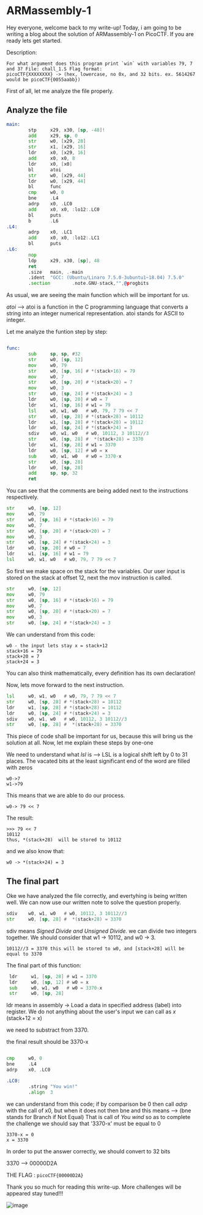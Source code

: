 # ARMassembly-1

Hey everyone, welcome back to my write-up! Today, i am going to be writing a blog about the solution of ARMassembly-1 on PicoCTF. If you are ready lets get started.

Description:
```
For what argument does this program print `win` with variables 79, 7 and 3? File: chall_1.S Flag format: 
picoCTF{XXXXXXXX} -> (hex, lowercase, no 0x, and 32 bits. ex. 5614267 would be picoCTF{0055aabb})
```

First of all, let me analyze the file properly.


## Analyze the file

```asm
main:
        stp     x29, x30, [sp, -48]!
        add     x29, sp, 0
        str     w0, [x29, 28]
        str     x1, [x29, 16]
        ldr     x0, [x29, 16]
        add     x0, x0, 8
        ldr     x0, [x0]
        bl      atoi
        str     w0, [x29, 44]
        ldr     w0, [x29, 44]
        bl      func
        cmp     w0, 0
        bne     .L4
        adrp    x0, .LC0
        add     x0, x0, :lo12:.LC0
        bl      puts
        b       .L6
.L4:
        adrp    x0, .LC1
        add     x0, x0, :lo12:.LC1
        bl      puts
.L6:
        nop
        ldp     x29, x30, [sp], 48
        ret
        .size   main, .-main
        .ident  "GCC: (Ubuntu/Linaro 7.5.0-3ubuntu1~18.04) 7.5.0"
        .section        .note.GNU-stack,"",@progbits

```

As usual, we are seeing the main function which will be important for us.

*atoi* --> atoi is a function in the C programming language that converts a string into an integer numerical representation. atoi stands for ASCII to integer.


Let me analyze the funtion step by step:

```asm

func:
        sub     sp, sp, #32
        str     w0, [sp, 12]
        mov     w0, 79
        str     w0, [sp, 16] # *(stack+16) = 79
        mov     w0, 7
        str     w0, [sp, 20] # *(stack+20) = 7
        mov     w0, 3
        str     w0, [sp, 24] # *(stack+24) = 3
        ldr     w0, [sp, 20] # w0 = 7
        ldr     w1, [sp, 16] # w1 = 79
        lsl     w0, w1, w0   # w0, 79, 7 79 << 7
        str     w0, [sp, 28] # *(stack+28) = 10112
        ldr     w1, [sp, 28] # *(stack+28) = 10112
        ldr     w0, [sp, 24] # *(stack+24) = 3
        sdiv    w0, w1, w0   # w0, 10112, 3 10112//3
        str     w0, [sp, 28] #  *(stack+28) = 3370
        ldr     w1, [sp, 28] # w1 = 3370
        ldr     w0, [sp, 12] # w0 = x
        sub     w0, w1, w0   # w0 = 3370-x
        str     w0, [sp, 28]
        ldr     w0, [sp, 28]
        add     sp, sp, 32
        ret


```
You can see that the comments are being added next to the instructions respectively.


```asm
str     w0, [sp, 12]
mov     w0, 79
str     w0, [sp, 16] # *(stack+16) = 79
mov     w0, 7
str     w0, [sp, 20] # *(stack+20) = 7
mov     w0, 3
str     w0, [sp, 24] # *(stack+24) = 3
ldr     w0, [sp, 20] # w0 = 7
ldr     w1, [sp, 16] # w1 = 79
lsl     w0, w1, w0   # w0, 79, 7 79 << 7

```

So first we make space on the stack for the variables. Our user input is stored on the stack at offset 12, next the mov instruction is called.


```asm
str     w0, [sp, 12]
mov     w0, 79
str     w0, [sp, 16] # *(stack+16) = 79
mov     w0, 7
str     w0, [sp, 20] # *(stack+20) = 7
mov     w0, 3
str     w0, [sp, 24] # *(stack+24) = 3
```
We can understand from this code:

```
w0 - the input lets stay x = stack+12
stack+16 = 79
stack+20 = 7
stack+24 = 3
```

You can also think mathematically, every definition has its own declaration!

Now, lets move forward to the next instruction.


```asm
lsl     w0, w1, w0   # w0, 79, 7 79 << 7
str     w0, [sp, 28] # *(stack+28) = 10112
ldr     w1, [sp, 28] # *(stack+28) = 10112
ldr     w0, [sp, 24] # *(stack+24) = 3
sdiv    w0, w1, w0   # w0, 10112, 3 10112//3
str     w0, [sp, 28] #  *(stack+28) = 3370

```

This piece of code shall be important for us, because this will bring us the solution at all. Now, let me explain these steps by one-one


We need to understand what *lsl* is --> LSL is a logical shift left by 0 to 31 places. The vacated bits at the least significant end of the word are filled with zeros

```
w0->7
w1->79
```

This means that we are able to do our process.

```
w0-> 79 << 7 
```

The result:

```
>>> 79 << 7
10112
thus, *(stack+28)  will be stored to 10112
```
and we also know that:

```
w0 -> *(stack+24) = 3
```


## The final part 

Oke we have analyzed the file correctly, and evertyhing is being written well. We can now use our written note to solve the question properly.


```asm
sdiv    w0, w1, w0   # w0, 10112, 3 10112//3
str     w0, [sp, 28] #  *(stack+28) = 3370
```

sdiv means *Signed Divide and Unsigned Divide.* we can divide two integers together. We should consider that w1 -> 10112, and w0 -> 3. 


```
10112//3 = 3370 this will be stored to w0, and [stack+28] will be equal to 3370

```

The final part of this function:

```asm
 ldr     w1, [sp, 28] # w1 = 3370
 ldr     w0, [sp, 12] # w0 = x
 sub     w0, w1, w0   # w0 = 3370-x
 str     w0, [sp, 28]

```

ldr means in assembly ->  Load a data in specified address (label) into register. We do not anything about the user's input we can call as *x* (stack+12 = x)

we need to substract from 3370.

the final result should be 3370-x


```asm

cmp     w0, 0
bne     .L4
adrp    x0, .LC0
```

```asm
.LC0:
        .string "You win!"
        .align  3
```

we can understand from this code; if by comparison be 0 then call *adrp* with the call of x0, but when it does not then bne and this means --> (bne stands for Branch if Not Equal)
That is call of *You wind* so as to complete the challenge we should say that '3370-x' must be equal to 0


```
3370-x = 0 
x = 3370
```

In order to put the answer correctly, we should convert to 32 bits

3370 --> 00000D2A

THE FLAG : ```picoCTF{00000D2A}```

Thank you so much for reading this write-up. More challenges will be appeared stay tuned!!!

![image](https://user-images.githubusercontent.com/116346668/210439356-de787a95-2d2f-4749-8e6d-b0a3e394bb72.png)
